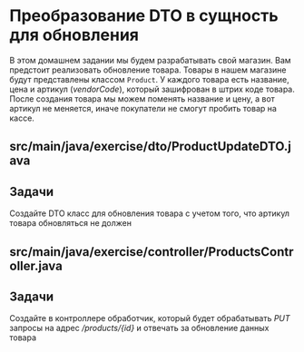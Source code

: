# Преобразование DTO в сущность для обновления

В этом домашнем задании мы будем разрабатывать свой магазин. Вам предстоит реализовать обновление товара. Товары в нашем магазине будут представлены классом `Product`. У каждого товара есть название, цена и артикул (*vendorCode*), который зашифрован в штрих коде товара. После создания товара мы можем поменять название и цену, а вот артикул не меняется, иначе покупатели не смогут пробить товар на кассе.

## src/main/java/exercise/dto/ProductUpdateDTO.java

## Задачи

Создайте DTO класс для обновления товара с учетом того, что артикул товара обновляться не должен

## src/main/java/exercise/controller/ProductsController.java

## Задачи

Создайте в контроллере обработчик, который будет обрабатывать *PUT* запросы на адрес */products/{id}* и отвечать за обновление данных товара
